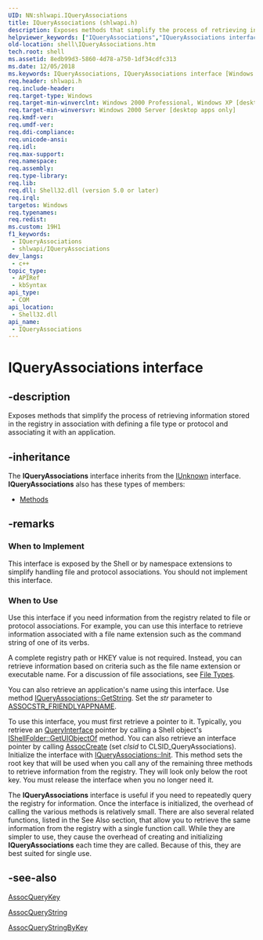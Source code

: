 ```yaml
---
UID: NN:shlwapi.IQueryAssociations
title: IQueryAssociations (shlwapi.h)
description: Exposes methods that simplify the process of retrieving information stored in the registry in association with defining a file type or protocol and associating it with an application.
helpviewer_keywords: ["IQueryAssociations","IQueryAssociations interface [Windows Shell]","IQueryAssociations interface [Windows Shell]","described","_win32_IQueryAssociations","shell.IQueryAssociations","shlwapi/IQueryAssociations"]
old-location: shell\IQueryAssociations.htm
tech.root: shell
ms.assetid: 8edb99d3-5860-4d78-a750-1df34cdfc313
ms.date: 12/05/2018
ms.keywords: IQueryAssociations, IQueryAssociations interface [Windows Shell], IQueryAssociations interface [Windows Shell],described, _win32_IQueryAssociations, shell.IQueryAssociations, shlwapi/IQueryAssociations
req.header: shlwapi.h
req.include-header: 
req.target-type: Windows
req.target-min-winverclnt: Windows 2000 Professional, Windows XP [desktop apps only]
req.target-min-winversvr: Windows 2000 Server [desktop apps only]
req.kmdf-ver: 
req.umdf-ver: 
req.ddi-compliance: 
req.unicode-ansi: 
req.idl: 
req.max-support: 
req.namespace: 
req.assembly: 
req.type-library: 
req.lib: 
req.dll: Shell32.dll (version 5.0 or later)
req.irql: 
targetos: Windows
req.typenames: 
req.redist: 
ms.custom: 19H1
f1_keywords:
 - IQueryAssociations
 - shlwapi/IQueryAssociations
dev_langs:
 - c++
topic_type:
 - APIRef
 - kbSyntax
api_type:
 - COM
api_location:
 - Shell32.dll
api_name:
 - IQueryAssociations
---
```


# IQueryAssociations interface


## -description

Exposes methods that simplify the process of retrieving information stored in the registry in association with defining a file type or protocol and associating it with an application.

## -inheritance

The <b xmlns:loc="http://microsoft.com/wdcml/l10n">IQueryAssociations</b> interface inherits from the <a href="/windows/desktop/api/unknwn/nn-unknwn-iunknown">IUnknown</a> interface. <b>IQueryAssociations</b> also has these types of members:
<ul>
<li><a href="https://docs.microsoft.com/">Methods</a></li>
</ul>

## -remarks

<h3><a id="When_to_Implement"></a><a id="when_to_implement"></a><a id="WHEN_TO_IMPLEMENT"></a>When to Implement</h3>
This interface is exposed by the Shell or by namespace extensions to simplify handling file and protocol associations. You should not implement this interface.

<h3><a id="When_to_Use"></a><a id="when_to_use"></a><a id="WHEN_TO_USE"></a>When to Use</h3>
Use this interface if you need information from the registry related to file or protocol associations. For example, you can use this interface to retrieve information associated with a file name extension such as the command string of one of its verbs.

A complete registry path or HKEY value is not required. Instead, you can retrieve information based on criteria such as the file name extension or executable name. For a discussion of file associations, see <a href="/windows/desktop/shell/fa-file-types">File Types</a>.

You can also retrieve an application's name using this interface. Use method <a href="/windows/desktop/api/shlwapi/nf-shlwapi-iqueryassociations-getstring">IQueryAssociations::GetString</a>. Set the <i>str</i> parameter to <a href="/windows/desktop/api/shlwapi/ne-shlwapi-assocstr">ASSOCSTR_FRIENDLYAPPNAME</a>.

To use this interface, you must first retrieve a pointer to it. Typically, you retrieve an <a href="/windows/desktop/api/unknwn/nf-unknwn-iunknown-queryinterface(q)">QueryInterface</a> pointer by calling a Shell object's <a href="/windows/desktop/api/shobjidl_core/nf-shobjidl_core-ishellfolder-getuiobjectof">IShellFolder::GetUIObjectOf</a> method. You can also retrieve an interface pointer by calling <a href="/windows/desktop/api/shlwapi/nf-shlwapi-assoccreate">AssocCreate</a> (set <i>clsid</i> to CLSID_QueryAssociations). Initialize the interface with <a href="/windows/desktop/api/shlwapi/nf-shlwapi-iqueryassociations-init">IQueryAssociations::Init</a>. This method sets the root key that will be used when you call any of the remaining three methods to retrieve information from the registry. They will look only below the root key. You must release the interface when you no longer need it.

The <b>IQueryAssociations</b> interface is useful if you need to repeatedly query the registry for information. Once the interface is initialized, the overhead of calling the various methods is relatively small. There are also several related functions, listed in the See Also section, that allow you to retrieve the same information from the registry with a single function call. While they are simpler to use, they cause the overhead of creating and initializing <b>IQueryAssociations</b> each time they are called. Because of this, they are best suited for single use.

## -see-also

<a href="/windows/desktop/api/shlwapi/nf-shlwapi-assocquerykeya">AssocQueryKey</a>



<a href="/windows/desktop/api/shlwapi/nf-shlwapi-assocquerystringa">AssocQueryString</a>



<a href="/windows/desktop/api/shlwapi/nf-shlwapi-assocquerystringbykeya">AssocQueryStringByKey</a>
